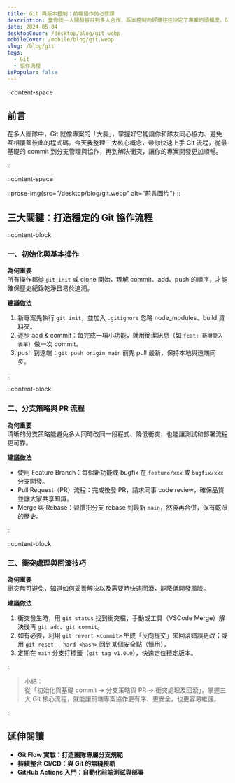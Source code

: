 ```yaml
---
title: Git 與版本控制：前端協作的必修課
description: 當你從一人開發晉升到多人合作，版本控制的好壞往往決定了專案的順暢度。Git 不僅能記錄程式碼變動，更能確保每位成員都在正確的分支上完成任務。透過這篇文章，你將了解常見的 Git 流程，並學會在前端專案中輕鬆管理與協作。
date: 2024-05-04
desktopCover: /desktop/blog/git.webp
mobileCover: /mobile/blog/git.webp
slug: /blog/git
tags:
  - Git
  - 協作流程
isPopular: false
---
```


::content-space

## 前言

在多人團隊中，Git 就像專案的「大腦」，掌握好它能讓你和隊友同心協力、避免互相覆蓋彼此的程式碼。今天我整理三大核心概念，帶你快速上手 Git 流程，從最基礎的 commit 到分支管理與協作，再到解決衝突，讓你的專案開發更加順暢。

::

::content-space

::prose-img{src="/desktop/blog/git.webp" alt="前言圖片"}
::

## 三大關鍵：打造穩定的 Git 協作流程

::content-block

### 一、初始化與基本操作

**為何重要**  
所有操作都從 `git init` 或 clone 開始，理解 commit、add、push 的順序，才能確保歷史紀錄乾淨且易於追溯。

**建議做法**

1. 新專案先執行 `git init`，並加入 `.gitignore` 忽略 node_modules、build 資料夾。
2. 逐步 add & commit：每完成一項小功能，就用簡潔訊息（如 `feat: 新增登入表單`）做一次 commit。
3. push 到遠端：`git push origin main` 前先 pull 最新，保持本地與遠端同步。

::

::content-block

### 二、分支策略與 PR 流程

**為何重要**  
清晰的分支策略能避免多人同時改同一段程式、降低衝突，也能讓測試和部署流程更可靠。

**建議做法**

- 使用 Feature Branch：每個新功能或 bugfix 在 `feature/xxx` 或 `bugfix/xxx` 分支開發。
- Pull Request（PR）流程：完成後發 PR，請求同事 code review，確保品質並讓大家共享知識。
- Merge 與 Rebase：習慣把分支 rebase 到最新 `main`，然後再合併，保有乾淨的歷史。

::

::content-block

### 三、衝突處理與回滾技巧

**為何重要**  
衝突無可避免，知道如何妥善解決以及需要時快速回滾，能降低開發風險。

**建議做法**

1. 衝突發生時，用 `git status` 找到衝突檔，手動或工具（VSCode Merge）解決後再 `git add`、`git commit`。
2. 如有必要，利用 `git revert <commit>` 生成「反向提交」來回滾錯誤更改；或用 `git reset --hard <hash>` 回到某個安全點（慎用）。
3. 定期在 `main` 分支打標籤（`git tag v1.0.0`），快速定位穩定版本。

::

> 小結：  
> 從「初始化與基礎 commit → 分支策略與 PR → 衝突處理及回滾」，掌握三大 Git 核心流程，就能讓前端專案協作更有序、更安全，也更容易維護。

::

## 延伸閱讀

- **Git Flow 實戰：打造團隊專屬分支規範**
- **持續整合 CI/CD：與 Git 的無縫接軌**
- **GitHub Actions 入門：自動化前端測試與部署**

